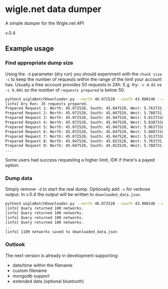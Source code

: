 # wigle.net data dumper
A simple dumper for the Wigle.net API

v.0.4

## Example usage

### Find appropriate dump size
Using the `-d` parameter (dry run) you should experiment with the `chunk size` `-c` to keep the number of requests within the range of the limit your account has. Usually a free account provides 50 requests in 24h.
E.g. try: `-c 0.01` vs `-c 0.001` so the number of `requests prepared` is below 50. 
```bash
python3 wigleBatchDownloader.py --north 46.072528 --south 43.960146 --east 4.929610 --west 4.763731 -n <your API Name> -t <Your API Token> -c 0.05 -d
[info] Dry Run: 35 requests prepared.
Prepared Request 1: North: 45.072528, South: 45.047528, West: 5.763731, East: 5.788731
Prepared Request 2: North: 45.072528, South: 45.047528, West: 5.788731, East: 5.813731000000001
Prepared Request 3: North: 45.072528, South: 45.047528, West: 5.813731000000001, East: 5.838731000000001
Prepared Request 4: North: 45.072528, South: 45.047528, West: 5.838731000000001, East: 5.863731000000001
Prepared Request 5: North: 45.072528, South: 45.047528, West: 5.863731000000001, East: 5.888731000000002
Prepared Request 6: North: 45.072528, South: 45.047528, West: 5.888731000000002, East: 5.913731000000002
Prepared Request 7: North: 45.072528, South: 45.047528, West: 5.913731000000002, East: 5.92961
Prepared Request 8: North: 45.047528, South: 45.022528, West: 5.763731, East: 5.788731
Prepared Request 9: North: 45.047528, South: 45.022528, West: 5.788731, East: 5.813731000000001
...
```
 Some users had success requesting a higher limit, IDK if there's a payed option. 

### Dump data
Simply remove `-d` to start the real dump. Optionally add `-v` for verbose output. In v.0.4 the output will be written to `downloaded_data.json`.
```bash
python3 wigleBatchDownloader.py --north 46.072528 --south 43.960146 --east 4.929610 --west 4.763731 -n <your API Name> -t <Your API Token> -c 0.05 -v
[info] Query returned 100 networks.
[info] Query returned 100 networks.
[info] Query returned 100 networks.
[info] Query returned 100 networks.
...
[info] 1109 networks saved to downloaded_data.json
```

### Outlook
The next version is already in development supporting:
- date/time within the filename
- custom filename
- mongodb support
- extended data (optional bluetooth)

